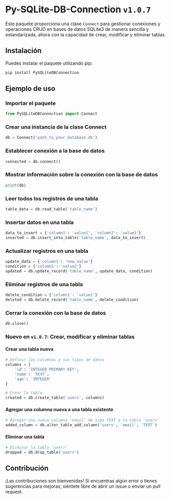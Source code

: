 # Py-SQLite-DB-Connection `v1.0.7`

Este paquete proporciona una clase `Connect` para gestionar conexiones y operaciones CRUD en bases de datos SQLite3 de manera sencilla y estandarizada, ahora con la capacidad de crear, modificar y eliminar tablas.

## Instalación

Puedes instalar el paquete utilizando pip:

```bash
pip install PySQLiteDBConnection
```

## Ejemplo de uso

### Importar el paquete

```Python
from PySQLiteDBConnection import Connect
```

### Crear una instancia de la clase Connect

```Python
db = Connect('path_to_your_database.db')
```

### Establecer conexión a la base de datos

```Python
connected = db.connect()
```

### Mostrar información sobre la conexión con la base de datos

```Python
print(db)
```

### Leer todos los registros de una tabla

```Python
table_data = db.read_table('table_name')
```

### Insertar datos en una tabla

```Python
data_to_insert = {'column1': 'value1', 'column2': 'value2'}
inserted = db.insert_into_table('table_name', data_to_insert)
```

### Actualizar registros en una tabla

```Python
update_data = {'column1': 'new_value'}
condition = {'column2': 'value2'}
updated = db.update_record('table_name', update_data, condition)
```

### Eliminar registros de una tabla

```Python
delete_condition = {'column1': 'value1'}
deleted = db.delete_record('table_name', delete_condition)
```

### Cerrar la conexión con la base de datos

```Python
db.close()
```

### **Nuevo en `v1.0.7`: Crear, modificar y eliminar tablas**

#### Crear una tabla nueva

```Python
# Definir las columnas y sus tipos de datos
columns = {
    'id': 'INTEGER PRIMARY KEY',
    'name': 'TEXT',
    'age': 'INTEGER'
}

# Crear la tabla
created = db.create_table('users', columns)
```

#### Agregar una columna nueva a una tabla existente

```Python
# Agregar una nueva columna 'email' de tipo TEXT a la tabla 'users'
added_column = db.alter_table_add_column('users', 'email', 'TEXT')
```

#### Eliminar una tabla

```Python
# Eliminar la tabla 'users'
dropped = db.drop_table('users')
```

## Contribución

¡Las contribuciones son bienvenidas! Si encuentras algún error o tienes sugerencias para mejoras, siéntete libre de abrir un issue o enviar un pull request.